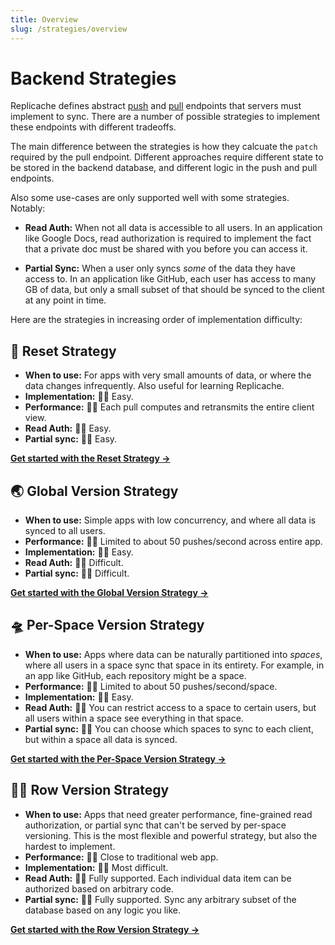 ```yaml
---
title: Overview
slug: /strategies/overview
---
```


# Backend Strategies

Replicache defines abstract [push](/reference/server-push.md) and [pull](/reference/server-pull.md) endpoints that servers must implement to sync. There are a number of possible strategies to implement these endpoints with different tradeoffs.

The main difference between the strategies is how they calcuate the `patch` required by the pull endpoint. Different approaches require different state to be stored in the backend database, and different logic in the push and pull endpoints.

Also some use-cases are only supported well with some strategies. Notably:

- **Read Auth:** When not all data is accessible to all users. In an application like Google Docs, read authorization is required to implement the fact that a private doc must be shared with you before you can access it.

- **Partial Sync:** When a user only syncs _some_ of the data they have access to. In an application like GitHub, each user has access to many GB of data, but only a small subset of that should be synced to the client at any point in time.

Here are the strategies in increasing order of implementation difficulty:

## 🤪 Reset Strategy

- **When to use:** For apps with very small amounts of data, or where the data changes infrequently. Also useful for learning Replicache.
- **Implementation:** 👍🏼 Easy.
- **Performance:** 👎🏼 Each pull computes and retransmits the entire client view.
- **Read Auth:** 👍🏼 Easy.
- **Partial sync:** 👍🏼 Easy.

**[Get started with the Reset Strategy →](./reset)**

## 🌏 Global Version Strategy

- **When to use:** Simple apps with low concurrency, and where all data is synced to all users.
- **Performance:** 👎🏼 Limited to about 50 pushes/second across entire app.
- **Implementation:** 👍🏼 Easy.
- **Read Auth:** 👎🏼 Difficult.
- **Partial sync:** 👎🏼 Difficult.

**[Get started with the Global Version Strategy →](./global-version)**

## 🛸 Per-Space Version Strategy

- **When to use:** Apps where data can be naturally partitioned into _spaces_, where all users in a space sync that space in its entirety. For example, in an app like GitHub, each repository might be a space.
- **Performance:** 🤷‍♂️ Limited to about 50 pushes/second/space.
- **Implementation:** 👍🏼 Easy.
- **Read Auth:** 🤷‍♂️ You can restrict access to a space to certain users, but all users within a space see everything in that space.
- **Partial sync:** 🤷‍♂️ You can choose which spaces to sync to each client, but within a space all data is synced.

**[Get started with the Per-Space Version Strategy →](./per-space-version)**

## 🚣‍♀️ Row Version Strategy

- **When to use:** Apps that need greater performance, fine-grained read authorization, or partial sync that can't be served by per-space versioning. This is the most flexible and powerful strategy, but also the hardest to implement.
- **Performance:** 👍🏼 Close to traditional web app.
- **Implementation:** 👎🏼 Most difficult.
- **Read Auth:** 👍🏼 Fully supported. Each individual data item can be authorized based on arbitrary code.
- **Partial sync:** 👍🏼 Fully supported. Sync any arbitrary subset of the database based on any logic you like.

**[Get started with the Row Version Strategy →](./row-version)**
